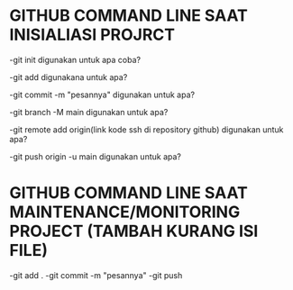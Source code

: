 # GITHUB COMMAND LINE SAAT INISIALIASI PROJRCT 

-git init 
digunakan untuk apa coba?

-git add 
digunakana untuk apa?

-git commit -m "pesannya"
digunakan untuk apa?

-git branch -M main
digunakan untuk apa?

-git remote add origin(link kode ssh di repository github)
digunakan untuk apa?

-git push origin -u main
digunakan untuk apa?

# GITHUB COMMAND LINE SAAT MAINTENANCE/MONITORING PROJECT (TAMBAH KURANG ISI FILE)

-git add .
-git commit -m "pesannya"
-git push